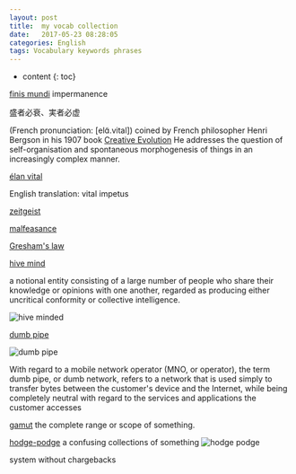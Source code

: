 ```yaml
---
layout: post
title:  my vocab collection
date:   2017-05-23 08:28:05
categories: English
tags: Vocabulary keywords phrases
---
```

* content
{: toc}

[finis mundi]()
impermanence



盛者必衰、実者必虚

(French pronunciation: ​[elɑ̃.vital]) 
coined by French philosopher Henri Bergson
in his 1907 book [Creative Evolution]()
He addresses the question of self-organisation and spontaneous morphogenesis of things in an increasingly complex manner.

[élan vital](https://en.wikipedia.org/wiki/%C3%89lan_vital)

English translation: vital impetus


[zeitgeist](https://en.wikipedia.org/wiki/Zeitgeist)

[malfeasance]()

[Gresham's law](https://en.wikipedia.org/wiki/Gresham%27s_law)


[hive mind](https://en.wikipedia.org/wiki/Hive_mind)

a notional entity consisting of a large number of people who share their knowledge or opinions with one another, regarded as producing either uncritical conformity or collective intelligence.

![hive minded](http://static.tvtropes.org/pmwiki/pub/images/HiveMind_4915.PNG)

[dumb pipe](https://en.wikipedia.org/wiki/Dumb_pipe)

![dumb pipe](https://bloggeek.me/wp-content/uploads/2012/05/201205-Net-Neutrality.jpg)

With regard to a mobile network operator (MNO, or operator), the term dumb pipe, or dumb network, refers to a network that is used simply to transfer bytes between the customer's device and the Internet, while being completely neutral with regard to the services and applications the customer accesses


[gamut](https://en.wikipedia.org/wiki/Gamut)
the complete range or scope of something.

[hodge-podge](https://en.wikipedia.org/wiki/Hodge-podge)
a confusing collections of something
![hodge podge](https://s3-media3.fl.yelpcdn.com/bphoto/bROZ7C7G7L-DyxyqEkshlQ/348s.jpg)


system without chargebacks